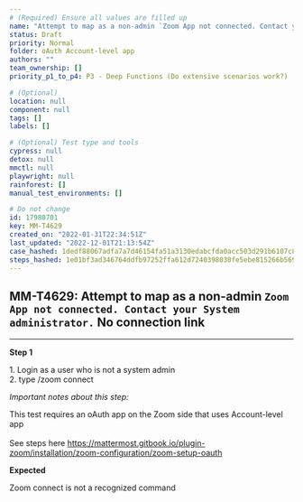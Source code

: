 ```yaml
---
# (Required) Ensure all values are filled up
name: "Attempt to map as a non-admin `Zoom App not connected. Contact your System administrator.` No connection link"
status: Draft
priority: Normal
folder: oAuth Account-level app
authors: ""
team_ownership: []
priority_p1_to_p4: P3 - Deep Functions (Do extensive scenarios work?)

# (Optional)
location: null
component: null
tags: []
labels: []

# (Optional) Test type and tools
cypress: null
detox: null
mmctl: null
playwright: null
rainforest: []
manual_test_environments: []

# Do not change
id: 17980701
key: MM-T4629
created_on: "2022-01-31T22:34:51Z"
last_updated: "2022-12-01T21:13:54Z"
case_hashed: 1dedf88067adfa7a7d46154fa51a3130edabcfda0acc503d291b6107c834a3ebc7f459bd99747d50002f4ee9df831b74
steps_hashed: 1e01bf3ad346764ddfb97252ffa612d7240398030fe5ebe815266b5697ebaa3a6a76bc816d3a2d82a52c691b35faadb9
---
```


<!-- (Auto-generated) Based on frontmatter's "key" and "name" -->

## MM-T4629: Attempt to map as a non-admin `Zoom App not connected. Contact your System administrator.` No connection link

---

**Step 1**

1\. Login as a user who is not a system admin\
2\. type /zoom connect

_Important notes about this step:_

This test requires an oAuth app on the Zoom side that uses Account-level app\
\
See steps here <https://mattermost.gitbook.io/plugin-zoom/installation/zoom-configuration/zoom-setup-oauth>

**Expected**

Zoom connect is not a recognized command
